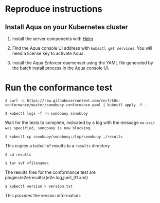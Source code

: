 # Reproduce instructions

## Install Aqua on your Kubernetes cluster

1. Install the server components with [Helm](https://github.com/aquasecurity/aqua-helm/README.md)

2. Find the Aqua console UI address with `kubectl get services`. You will need a license key to activate Aqua. 

3. Install the Aqua Enforcer daemonset using the YAML file generated by the batch install process in the Aqua console UI.

# Run the conformance test 

```
$ curl -L https://raw.githubusercontent.com/cncf/k8s-conformance/master/sonobuoy-conformance.yaml | kubectl apply -f -

$ kubectl logs -f -n sonobuoy sonobuoy
```

Wait for the tests to complete, indicated by a log with the message `no-exit was specified, sonobuoy is now blocking`. 

```
$ kubectl cp sonobuoy/sonobuoy:/tmp/sonobuoy ./results
```

This copies a tarball of results to a `results` directory

```
$ cd results 

$ tar xvf <filename>
```

The results files for the conformance test are plugins/e2e/results/{e2e.log,junit_01.xml} 

```
$ kubectl version > version.txt 
```

This provides the version information. 